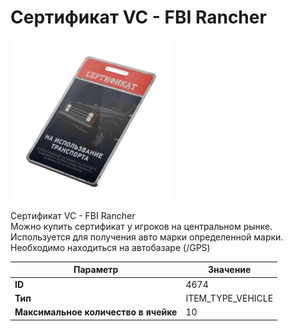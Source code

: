 # Сертификат VC - FBI Rancher

![Item Image](../img/4674.webp?raw=true)

Сертификат VC - FBI Rancher<br>Можно купить сертификат у игроков на центральном рынке.<br>Используется для получения авто марки определенной марки.<br>Необходимо находиться на автобазаре (/GPS)


| Параметр | Значение |
|----------|----------|
| **ID** | 4674 |
| **Тип** | ITEM_TYPE_VEHICLE |
| **Максимальное количество в ячейке** | 10 |

